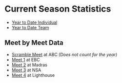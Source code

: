 # Current Season Statistics

- [Year to Date Individual](/downloads/past_seasons/2019-2020/ytd_individual.xlsx)
- [Year to Date Team](/downloads/past_seasons/2019-2020/ytd_team.xlsx)

## Meet by Meet Data

- [Scramble Meet](/downloads/past_seasons/2019-2020/scramble.xlsx) at ABC *(Does not count for the year)*
- [Meet 1](/downloads/past_seasons/2019-2020/meet_1_ebc.xlsx) at EBC
- [Meet 2](/downloads/past_seasons/2019-2020/meet_2_madras.xlsx) at Madras
- [Meet 3](/downloads/past_seasons/2019-2020/meet_3_nsa.xlsx) at NSA
- [Meet 4](/downloads/past_seasons/2019-2020/meet_4_lh.xlsx) at Lighthouse
